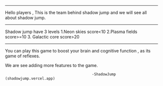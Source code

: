 ------------------------------------------------------------------------------------------------------------------------------------------
Hello players , 
This is the team behind shadow jump and we will see all about shadow jump.

-------------------------------------------------------------------------------------------------------------------------------------------
Shadow jump have 3 levels
1.Neon skies                     score<10
2.Plasma fields                  score>=10
3. Galactic core                 score>20

--------------------------------------------------------------------------------------------------------------------------------------------

You can play this game to boost your brain and cognitive function , as its game of reflexes.

We are see adding more features to the game.

                                            -ShadowJump (shadowjump.vercel.app)
